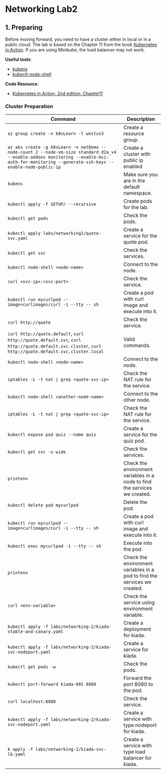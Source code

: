 # Networking Lab2

## 1. Preparing

Before moving forward, you need to have a cluster either in local or in a public cloud. The lab is based on the Chapter 11 from the book [Kubernetes in Action](https://www.manning.com/books/kubernetes-in-action). If you are using Minikube, the load balancer may not work.

**Useful tools**:

- [kubens](https://github.com/ahmetb/kubectx)
- [kubectl-node-shell](https://github.com/kvaps/kubectl-node-shell)

**Code Resource**:

- [Kubernetes in Action, 2nd edition, Chapter11](https://github.com/luksa/kubernetes-in-action-2nd-edition/tree/master/Chapter11)

### Cluster Preparation

| Command                                                                                                                                                                                      | Description                                                                |
| -------------------------------------------------------------------------------------------------------------------------------------------------------------------------------------------- | -------------------------------------------------------------------------- |
| `az group create -n k8sLearn -l westus3`                                                                                                                                                     | Create a resource group.                                                   |
| `az aks create -g k8sLearn -n netDemo --node-count 2 --node-vm-size standard_d2a_v4 --enable-addons monitoring --enable-msi-auth-for-monitoring --generate-ssh-keys --enable-node-public-ip` | Create a cluster with public ip enabled                                    |
| `kubens`                                                                                                                                                                                     | Make sure you are in the default namespace.                                |
| `kubectl apply -f SETUP/ --recursive`                                                                                                                                                        | Create pods for the lab.                                                   |
| `kubectl get pods`                                                                                                                                                                           | Check the pods.                                                            |
| `kubectl apply labs/networking2/quote-svc.yaml`                                                                                                                                              | Create a service for the quote pod.                                        |
| `kubectl get svc`                                                                                                                                                                            | Check the services.                                                        |
| `kubectl node-shell <node-name>`                                                                                                                                                             | Connect to the node.                                                       |
| `curl <svc-ip>:<svc-port>`                                                                                                                                                                   | Check the service.                                                         |
| `kubectl run mycurlpod --image=curlimages/curl -i --tty -- sh`                                                                                                                               | Create a pod with curl image and execute into it.                          |
| `curl http://quote`                                                                                                                                                                          | Check the service.                                                         |
| `curl http://quote.default`, `curl http://quote.default.svc`, `curl http://quote.default.svc.cluster`, `curl http://quote.default.svc.cluster.local`                                         | Valid commands.                                                            |
| `kubectl node-shell <node-name>`                                                                                                                                                             | Connect to the node.                                                       |
| `iptables -L -t nat \| grep <quote-svc-ip>`                                                                                                                                                  | Check the NAT rule for the service.                                        |
| `kubectl node-shell <another-node-name>`                                                                                                                                                     | Connect to the other node.                                                 |
| `iptables -L -t nat \| grep <quote-svc-ip>`                                                                                                                                                  | Check the NAT rule for the service.                                        |
| `kubectl expose pod quiz --name quiz`                                                                                                                                                        | Create a service for the quiz pod.                                         |
| `kubectl get svc -o wide`                                                                                                                                                                    | Check the services.                                                        |
| `printenv`                                                                                                                                                                                   | Check the environment variables in a node to find the services we created. |
| `kubectl delete pod mycurlpod`                                                                                                                                                               | Delete the pod.                                                            |
| `kubectl run mycurlpod --image=curlimages/curl -i --tty -- sh`                                                                                                                               | Create a pod with curl image and execute into it.                          |
| `kubectl exec mycurlpod -i --tty -- sh`                                                                                                                                                      | Execute into the pod.                                                      |
| `printenv`                                                                                                                                                                                   | Check the environment variables in a pod to find the services we created.  |
| `curl <env-variable>`                                                                                                                                                                        | Check the service using environment variable.                              |
| `kubectl apply -f labs/networking-2/kiada-stable-and-canary.yaml`                                                                                                                            | Create a deployment for kiada.                                             |
| `kubectl apply -f labs/networking-2/kiada-svc-nodeport.yaml`                                                                                                                                 | Create a service for kiada.                                                |
| `kubectl get pods -w`                                                                                                                                                                        | Check the pods.                                                            |
| `kubectl port-forward kiada-001 8080`                                                                                                                                                        | Forward the port 8080 to the pod.                                          |
| `curl localhost:8080`                                                                                                                                                                        | Check the service.                                                         |
| `kubectl apply -f labs/networking-2/kiada-svc-nodeport.yaml`                                                                                                                                 | Create a service with type nodeport for kiada.                             |
| `k apply -f labs/networking-2/kiada-svc-lb.yaml`                                                                                                                                             | Create a service with type load balancer for kiada.                        |
